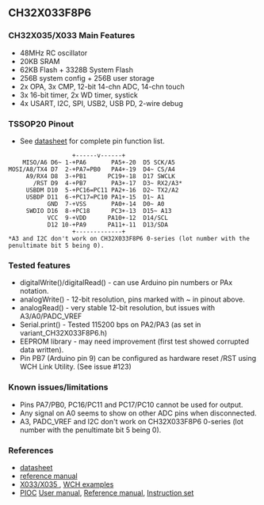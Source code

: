 ## CH32X033F8P6 ##

### CH32X035/X033 Main Features ###
-	48MHz RC oscillator
-	20KB SRAM
-	62KB Flash + 3328B System Flash
-	256B system config + 256B user storage
-	2x OPA, 3x CMP, 12-bit 14-chn ADC, 14-chn touch
-	3x 16-bit timer, 2x WD timer, systick
-	4x USART, I2C, SPI, USB2, USB PD, 2-wire debug


### TSSOP20 Pinout ###
- See [datasheet](https://www.wch.cn/downloads/CH32X035DS0_PDF.html) for complete pin function list.
```
                  +------v------+
    MISO/A6 D6~ 1-+PA6       PA5+-20  D5 SCK/A5
MOSI/A8/TX4 D7  2-+PA7=PB0   PA4+-19  D4~ CS/A4
     A9/RX4 D8  3-+PB1      PC19+-18  D17 SWCLK
       /RST D9  4-+PB7       PA3+-17  D3~ RX2/A3*
     USBDM D10  5-+PC16=PC11 PA2+-16  D2~ TX2/A2
     USBDP D11  6-+PC17=PC10 PA1+-15  D1~ A1
           GND  7-+VSS       PA0+-14  D0~ A0
     SWDIO D16  8-+PC18      PC3+-13  D15~ A13
           VCC  9-+VDD      PA10+-12  D14/SCL
           D12 10-+PA9      PA11+-11  D13/SDA
                  +-------------+
*A3 and I2C don't work on CH32X033F8P6 0-series (lot number with the penultimate bit 5 being 0).
```


### Tested features ###
- digitalWrite()/digitalRead() - can use Arduino pin numbers or PAx notation.
- analogWrite() - 12-bit resolution, pins marked with ~ in pinout above.
- analogRead() - very stable 12-bit resolution, but issues with A3/A0/PADC_VREF
- Serial.print() - Tested 115200 bps on PA2/PA3 (as set in variant_CH32X033F8P6.h)
- EEPROM library - may need improvement (first test showed corrupted data written).
- Pin PB7 (Arduino pin 9) can be configured as hardware reset /RST using WCH Link Utility. (See issue #123)

### Known issues/limitations ###
- Pins PA7/PB0, PC16/PC11 and PC17/PC10 cannot be used for output.
- Any signal on A0 seems to show on other ADC pins when disconnected.
- A3, PADC_VREF and I2C don't work on CH32X033F8P6 0-series (lot number with the penultimate bit 5 being 0).

### References ###
- [datasheet](https://www.wch.cn/downloads/CH32X035DS0_PDF.html)
- [reference manual](https://www.wch.cn/downloads/CH32X035RM_PDF.html)
- [X033/X035 ](https://github.com/openwch/ch32x035), [WCH examples](https://github.com/openwch/ch32x035/blob/main/EVT/EXAM)
- [PIOC](https://github.com/openwch/ch32x035/tree/main/EVT/EXAM/PIOC) [User manual](https://github.com/openwch/ch32x035/blob/main/EVT/EXAM/PIOC/PIOC%20UserManual.pdf), [Reference manual](https://github.com/openwch/ch32x035/blob/main/EVT/EXAM/PIOC/PIOC-EN.pdf), [Instruction set](https://github.com/openwch/ch32x035/blob/main/EVT/EXAM/PIOC/CHRISC8B-EN.pdf)
